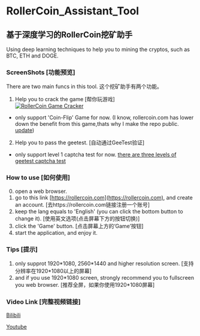 # RollerCoin_Assistant_Tool
## 基于深度学习的RollerCoin挖矿助手

Using deep learning techniques to help you to mining the cryptos, such as BTC, ETH and DOGE.

### ScreenShots [功能预览]
There are two main funcs in this tool.
这个挖矿助手有两个功能。

1. Help you to crack the game [帮你玩游戏] <br>
[![RollerCoin Game Cracker](https://res.cloudinary.com/marcomontalbano/image/upload/v1630143009/video_to_markdown/images/youtube--0LgMaCDIAsk-c05b58ac6eb4c4700831b2b3070cd403.jpg)](https://www.youtube.com/watch?v=0LgMaCDIAsk "RollerCoin Game Cracker")
  - only support 'Coin-Flip' Game for now.
  (I know, rollercoin.com has lower down the benefit from this game,thats why I make the repo public. [update](https://rollercoin.com/blog/gaming-rebalance-update/))


2. Help you to pass the geetest. [自动通过GeeTest验证]<br>
  - only support level 1 captcha test for now.
  [there are three levels of geetest captcha test](https://github.com/AaronYang2333/RollerCoin_Assistant_Tool/issues/6)



### How to use [如何使用]
0. open a web browser.
1. go to this link [https://rollercoin.com](https://rollercoin.com), and create an account. [去https://rollercoin.com链接注册一个账号]
2. keep the lang equals to 'English' (you can click the bottom button to change it). [使用英文选项(点击屏幕下方的按钮切换)]
3. click the 'Game' button. [点击屏幕上方的‘Game’按钮]
4. start the application, and enjoy it.


### Tips [提示]
1. only supprot 1920\*1080, 2560\*1440 and higher resolution screen. [支持分辨率在1920\*1080以上的屏幕]
2. and if you use 1920\*1080 screen, strongly recommend you to fullscreen you web browser. [推荐全屏，如果你使用1920\*1080屏幕]
							

### Video Link [完整视频链接]

[Bilibili](https://www.bilibili.com/video/BV1EU4y1H7Eo/) 

[Youtube](https://www.youtube.com/watch?v=0LgMaCDIAsk)